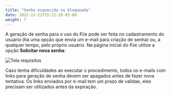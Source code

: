 ```yaml
---
title: "Senha esquecida ou bloqueada"
date: 2022-11-21T15:22:20-03:00
weight: 7
---
```


A geração de senha para o uso do PJe pode ser feita no cadastramento do usuário (há uma opção que envia um e-mail para criação de senha) ou, a qualquer tempo, pelo próprio usuário. Na página inicial do PJe utilize a opção **Solicitar nova senha**:

![Tela requisitos](/imagens/solicitar_senha.jpg)

Caso tenha dificuldades ao executar o procedimento, todos os e-mails com links para geração de senha devem ser apagados antes de fazer nova tentativa. Os links enviados por e-mail tem um prazo de validae, eles precisam ser utilizados antes da expiração.
